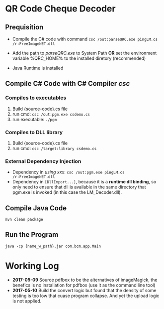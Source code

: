 # QR Code Cheque Decoder

## Prequisition

* Compile the C# code with command `csc /out:parseQRC.exe pingLM.cs /r:FreeImageNET.dll`

* Add the path to _parseQRC.exe_ to System Path __OR__ set the environment variable %QRC_HOME% to the installed diretory (recommended)

* Java Runtime is installed


## Compile C# Code with C# Compiler *csc*

### Compiles to executables
1. Build {source-code}.cs file
1. run cmd: `csc /out:pgm.exe csdemo.cs`
1. run executable: `./pgm`

### Compiles to DLL library
1. Build {source-code}.cs file
1. run cmd: `csc /target:library csdemo.cs`

### External Dependency Injection
- Dependency in *using xxx*: `csc /out:pgm.exe pingLM.cs /r:FreeImageNET.dll`
- Dependency in `[DllImport...]`, because it is a **runtime dll binding**, so only need to ensure that dll is available in the same directory that pgm.exe is invoked (in this case the LM_Decoder.dll).

## Compile Java Code
`mvn clean package`

## Run the Program
`java -cp {name_w_path}.jar com.bcm.app.Main`

# Working Log

- **2017-05-09** Source pdfbox to be the alternatives of imageMagick, the benefics is no installation for pdfbox (use it as the command line tool)
- **2017-05-10** Build the convert logic but found that the density of some testing is too low that cuase program collapse. And yet the upload logic is not applied.
